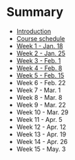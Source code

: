 # Summary

* [Introduction](README.md)
* [Course schedule](course-schedule.md)
* [Week 1 - Jan. 18](week-1-118.md)
* [Week 2 - Jan. 25](week-2---125.md)
* [Week 3 - Feb. 1](week-3---21.md)
* [Week 4 - Feb. 8](week-4---feb-8.md)
* [Week 5 - Feb. 15](week-5-feb.-15.md)
* Week 6 - Feb. 22
* Week 7 - Mar. 1
* Week 8 - Mar. 8
* Week 9 - Mar. 22
* Week 10 - Mar. 29
* Week 11 - Apr. 5
* Week 12 - Apr. 12
* Week 13 - Apr. 19
* Week 14 - Apr. 26
* Week 15 - May. 3

